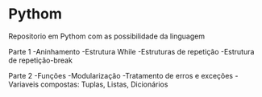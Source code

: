 # Pythom
 Repositorio em Pythom com as possibilidade da linguagem

 Parte 1
 -Aninhamento
 -Estrutura While
 -Estruturas de repetição
 -Estrutura de repetição-break
 
 Parte 2
 -Funções
 -Modularização
 -Tratamento de erros e exceções
 -Variaveis compostas: Tuplas, Listas, Dicionários

